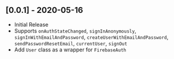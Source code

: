 ## [0.0.1] -  2020-05-16

* Initial Release
* Supports `onAuthStateChanged`, `signInAnonymously`, `signInWithEmailAndPassword`, `createUserWithEmailAndPassword`, `sendPasswordResetEmail`, `currentUser`, `signOut`
* Add `User` class as a wrapper for `FirebaseAuth`
